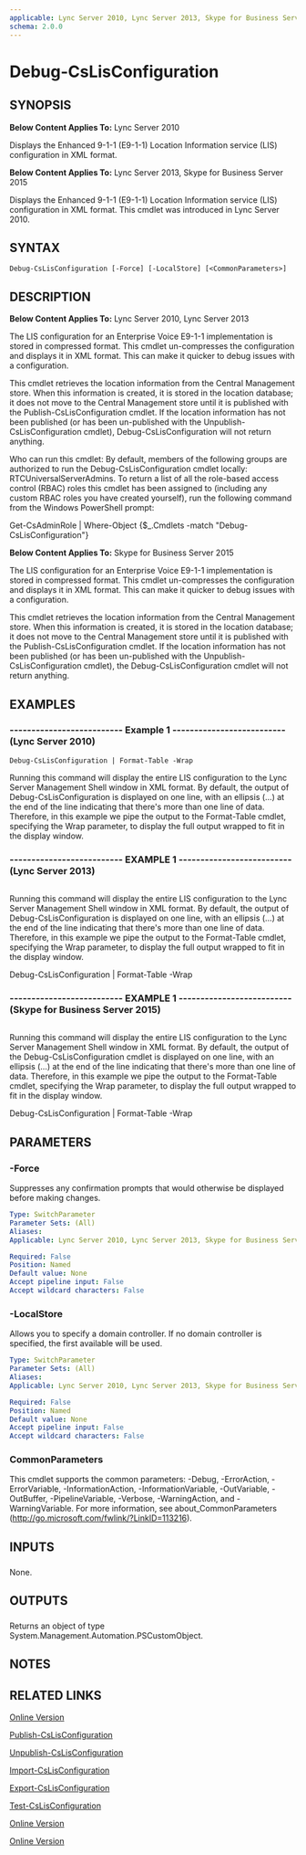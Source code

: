 ```yaml
---
applicable: Lync Server 2010, Lync Server 2013, Skype for Business Server 2015
schema: 2.0.0
---
```


# Debug-CsLisConfiguration

## SYNOPSIS
**Below Content Applies To:** Lync Server 2010

Displays the Enhanced 9-1-1 (E9-1-1) Location Information service (LIS) configuration in XML format.

**Below Content Applies To:** Lync Server 2013, Skype for Business Server 2015

Displays the Enhanced 9-1-1 (E9-1-1) Location Information service (LIS) configuration in XML format.
This cmdlet was introduced in Lync Server 2010.



## SYNTAX

```
Debug-CsLisConfiguration [-Force] [-LocalStore] [<CommonParameters>]
```

## DESCRIPTION
**Below Content Applies To:** Lync Server 2010, Lync Server 2013

The LIS configuration for an Enterprise Voice E9-1-1 implementation is stored in compressed format.
This cmdlet un-compresses the configuration and displays it in XML format.
This can make it quicker to debug issues with a configuration.

This cmdlet retrieves the location information from the Central Management store.
When this information is created, it is stored in the location database; it does not move to the Central Management store until it is published with the Publish-CsLisConfiguration cmdlet.
If the location information has not been published (or has been un-published with the Unpublish-CsLisConfiguration cmdlet), Debug-CsLisConfiguration will not return anything.

Who can run this cmdlet: By default, members of the following groups are authorized to run the Debug-CsLisConfiguration cmdlet locally: RTCUniversalServerAdmins.
To return a list of all the role-based access control (RBAC) roles this cmdlet has been assigned to (including any custom RBAC roles you have created yourself), run the following command from the Windows PowerShell prompt:

Get-CsAdminRole | Where-Object {$_.Cmdlets -match "Debug-CsLisConfiguration"}

**Below Content Applies To:** Skype for Business Server 2015

The LIS configuration for an Enterprise Voice E9-1-1 implementation is stored in compressed format.
This cmdlet un-compresses the configuration and displays it in XML format.
This can make it quicker to debug issues with a configuration.

This cmdlet retrieves the location information from the Central Management store.
When this information is created, it is stored in the location database; it does not move to the Central Management store until it is published with the Publish-CsLisConfiguration cmdlet.
If the location information has not been published (or has been un-published with the Unpublish-CsLisConfiguration cmdlet), the Debug-CsLisConfiguration cmdlet will not return anything.



## EXAMPLES

### -------------------------- Example 1 -------------------------- (Lync Server 2010)
```
Debug-CsLisConfiguration | Format-Table -Wrap
```

Running this command will display the entire LIS configuration to the Lync Server Management Shell window in XML format.
By default, the output of Debug-CsLisConfiguration is displayed on one line, with an ellipsis (…) at the end of the line indicating that there's more than one line of data.
Therefore, in this example we pipe the output to the Format-Table cmdlet, specifying the Wrap parameter, to display the full output wrapped to fit in the display window.

### -------------------------- EXAMPLE 1 -------------------------- (Lync Server 2013)
```

```

Running this command will display the entire LIS configuration to the Lync Server Management Shell window in XML format.
By default, the output of Debug-CsLisConfiguration is displayed on one line, with an ellipsis (…) at the end of the line indicating that there's more than one line of data.
Therefore, in this example we pipe the output to the Format-Table cmdlet, specifying the Wrap parameter, to display the full output wrapped to fit in the display window.

Debug-CsLisConfiguration | Format-Table -Wrap

### -------------------------- EXAMPLE 1 -------------------------- (Skype for Business Server 2015)
```

```

Running this command will display the entire LIS configuration to the Lync Server Management Shell window in XML format.
By default, the output of the Debug-CsLisConfiguration cmdlet is displayed on one line, with an ellipsis (…) at the end of the line indicating that there's more than one line of data.
Therefore, in this example we pipe the output to the Format-Table cmdlet, specifying the Wrap parameter, to display the full output wrapped to fit in the display window.

Debug-CsLisConfiguration | Format-Table -Wrap

## PARAMETERS

### -Force
Suppresses any confirmation prompts that would otherwise be displayed before making changes.

```yaml
Type: SwitchParameter
Parameter Sets: (All)
Aliases: 
Applicable: Lync Server 2010, Lync Server 2013, Skype for Business Server 2015

Required: False
Position: Named
Default value: None
Accept pipeline input: False
Accept wildcard characters: False
```

### -LocalStore
Allows you to specify a domain controller.
If no domain controller is specified, the first available will be used.

```yaml
Type: SwitchParameter
Parameter Sets: (All)
Aliases: 
Applicable: Lync Server 2010, Lync Server 2013, Skype for Business Server 2015

Required: False
Position: Named
Default value: None
Accept pipeline input: False
Accept wildcard characters: False
```

### CommonParameters
This cmdlet supports the common parameters: -Debug, -ErrorAction, -ErrorVariable, -InformationAction, -InformationVariable, -OutVariable, -OutBuffer, -PipelineVariable, -Verbose, -WarningAction, and -WarningVariable. For more information, see about_CommonParameters (http://go.microsoft.com/fwlink/?LinkID=113216).

## INPUTS

###  
None.

## OUTPUTS

###  
Returns an object of type System.Management.Automation.PSCustomObject.

## NOTES

## RELATED LINKS

[Online Version](http://technet.microsoft.com/EN-US/library/8cc718d6-52ec-4ff3-a77e-8d6df1725fb0(OCS.14).aspx)

[Publish-CsLisConfiguration]()

[Unpublish-CsLisConfiguration]()

[Import-CsLisConfiguration]()

[Export-CsLisConfiguration]()

[Test-CsLisConfiguration]()

[Online Version](http://technet.microsoft.com/EN-US/library/8cc718d6-52ec-4ff3-a77e-8d6df1725fb0(OCS.15).aspx)

[Online Version](http://technet.microsoft.com/EN-US/library/8cc718d6-52ec-4ff3-a77e-8d6df1725fb0(OCS.16).aspx)


